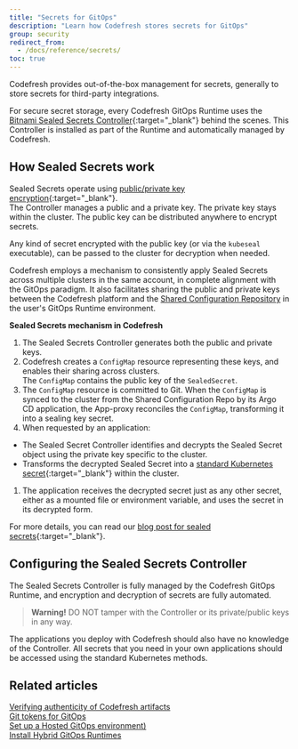 ```yaml
---
title: "Secrets for GitOps"
description: "Learn how Codefresh stores secrets for GitOps"
group: security
redirect_from:
  - /docs/reference/secrets/ 
toc: true
---
```


Codefresh provides out-of-the-box management for secrets, generally to store secrets for third-party integrations.  


For secure secret storage, every Codefresh GitOps Runtime uses the [Bitnami Sealed Secrets Controller](https://github.com/bitnami-labs/sealed-secrets){:target="_blank"} behind the scenes.
This Controller is installed as part of the Runtime and automatically managed by Codefresh.


## How Sealed Secrets work

Sealed Secrets operate using [public/private key encryption](https://en.wikipedia.org/wiki/Public-key_cryptography){:target="_blank"}.  
The Controller manages a public and a private key. The private key stays within the cluster. The public key can be distributed anywhere to encrypt secrets.  

Any kind of secret encrypted with the public key (or via the `kubeseal` executable), can be passed to the cluster for decryption when needed.

Codefresh employs a mechanism to consistently apply Sealed Secrets across multiple clusters in the same account, in complete alignment with the GitOps paradigm. 
It also facilitates sharing the public and private keys between the Codefresh platform and the [Shared Configuration Repository]({{site.baseurl}}/docs/installation/gitops/shared-configuration/) 
in the user's GitOps Runtime environment.

**Sealed Secrets mechanism in Codefresh**    
1. The Sealed Secrets Controller generates both the public and private keys.
1. Codefresh creates a `ConfigMap` resource representing these keys, and enables their sharing across clusters.  
  The `ConfigMap` contains the public key of the `SealedSecret`.
1. The `ConfigMap` resource is committed to Git. When the `ConfigMap` is synced to the cluster from the Shared Configuration Repo by its Argo CD application, 
the App-proxy reconciles the `ConfigMap`, transforming it into a sealing key secret. 
1. When requested by an application:
  * The Sealed Secret Controller identifies and decrypts the Sealed Secret object using the private key specific to the cluster.
  * Transforms the decrypted Sealed Secret into a [standard Kubernetes secret](https://kubernetes.io/docs/concepts/configuration/secret/){:target="_blank"} within the cluster.
1. The application receives the decrypted secret just as any other secret, either as a mounted file or environment variable, and uses the secret in its decrypted form.

For more details, you can read our [blog post for sealed secrets](https://codefresh.io/blog/handle-secrets-like-pro-using-gitops/){:target="_blank"}.

## Configuring the Sealed Secrets Controller

The Sealed Secrets Controller is fully managed by the Codefresh GitOps Runtime, and encryption and decryption of secrets are fully automated.

> **Warning!** DO NOT tamper with the Controller or its private/public keys in any way. 

The applications you deploy with Codefresh should also have no knowledge of the Controller. All secrets that you need in your own applications should be accessed using the standard Kubernetes methods.

## Related articles 
[Verifying authenticity of Codefresh artifacts]({{site.baseurl}}/docs/security/codefresh-signed-artifacts/)  
[Git tokens for GitOps]({{site.baseurl}}/docs/security/git-tokens/)  
[Set up a Hosted GitOps environment)]({{site.baseurl}}/docs/installation/gitops/hosted-runtime/)  
[Install Hybrid GitOps Runtimes]({{site.baseurl}}/docs/installation/gitops/hybrid-gitops/)  







